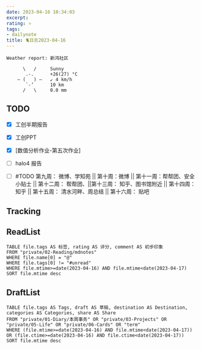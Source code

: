 ```yaml
---
date: 2023-04-16 10:34:03
excerpt: 
rating: ⭐️
tags: 
- dailynote
title: 🐈日志2023-04-16
---
```


```
Weather report: 新鸿社区

      \   /     Sunny
       .-.      +26(27) °C     
    ― (   ) ―   ↙ 4 km/h       
       `-’      10 km          
      /   \     0.0 mm
```

## TODO
- [x] 工创半期报告
- [x] 工创PPT
- [x] [数值分析作业-第五次作业]
- [ ] halo4 报告
- [ ] #TODO 第九周： 微博、学知苑 || 第十周：微博 || 第十一周：帮帮团、安全小贴士 || 第十二周： 帮帮团、||第十三周： 知乎、图书馆附近 || 第十四周：知乎 || 第十五周： 清水河畔、周总结 || 第十六周： 贴吧


## Tracking

 
## ReadList 
<!--此处显示今日已阅读文献-->
```dataview
TABLE file.tags AS 标签, rating AS 评分, comment AS 初步印象
FROM "private/02-Reading/mdnotes"
WHERE file.name[0] = "@"
WHERE file.tags[0] != "#unread"
WHERE file.mtime>=date(2023-04-16) AND file.mtime<date(2023-04-17)
SORT file.mtime desc
```

## DraftList
<!--此处显示今日新增或修改的草稿或其它非文献笔记文件-->

```dataview
TABLE file.tags AS Tags, draft AS 草稿, destination AS Destination, categories AS Categories, share AS Share
FROM "private/01-Diary/本周事务" OR "private/03-Projects" OR "private/05-Life" OR "private/06-Cards" OR "term"
WHERE (file.mtime>=date(2023-04-16) AND file.mtime<date(2023-04-17)) OR (file.ctime>=date(2023-04-16) AND file.ctime<date(2023-04-17))
SORT file.mtime desc
```

